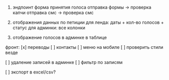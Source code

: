 1. эндпоинт форма принятия голоса
отправка формы -> проверка капчи
отправка смс -> проверка смс

2. отображения данных по петиции
для ленда: даты + кол-во голосов + статус
для админки: все колонки

3. отображение голосов в админке в таблице

фронт:
[x] переводы
[ ] контакты
[ ] меню на мобиле
[ ] проверить стили везде

[ ] удаление записей в админке
[ ] фильтр по записям

[ ] экспорт в excel/csv?